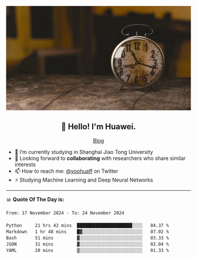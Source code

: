 <div align="center">
  <a href="https://github.com/JHW5981">
    <img src="./assets/background.jpg">
  </a>
</div>

<h2 align="center">👋 Hello! I'm Huawei.</h2>
<p align="center">
  <a href="https://blog.csdn.net/Edward__J?spm=1000.2115.3001.5343">Blog</a>
</p>


- 🔭 I’m currently studying in Shanghai Jiao Tong University
- 💬 Looking forward to **collaborating** with researchers who share similar interests
- 📫 How to reach me: [@yoohuaff](https://twitter.com/yoohuaff) on Twitter
- ⚡ Studying Machine Learning and Deep Neural Networks

-------
📊 **Quote Of The Day is:**
<!--START_SECTION:waka-->

```txt
From: 17 November 2024 - To: 24 November 2024

Python     21 hrs 42 mins  █████████████████████░░░░   84.37 %
Markdown   1 hr 48 mins    █▓░░░░░░░░░░░░░░░░░░░░░░░   07.02 %
Bash       51 mins         ▓░░░░░░░░░░░░░░░░░░░░░░░░   03.33 %
JSON       31 mins         ▓░░░░░░░░░░░░░░░░░░░░░░░░   02.04 %
YAML       20 mins         ▒░░░░░░░░░░░░░░░░░░░░░░░░   01.33 %
```

<!--END_SECTION:waka-->
